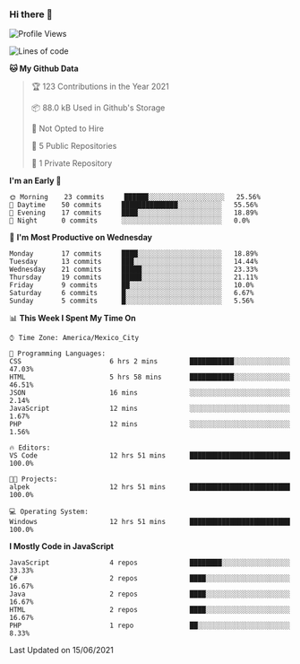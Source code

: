 ### Hi there 👋

<!--START_SECTION:waka-->
![Profile Views](http://img.shields.io/badge/Profile%20Views-0-blue)

![Lines of code](https://img.shields.io/badge/From%20Hello%20World%20I%27ve%20Written-1.8%20million%20lines%20of%20code-blue)

**🐱 My Github Data** 

> 🏆 123 Contributions in the Year 2021
 > 
> 📦 88.0 kB Used in Github's Storage 
 > 
> 🚫 Not Opted to Hire
 > 
> 📜 5 Public Repositories 
 > 
> 🔑 1 Private Repository 
 > 
**I'm an Early 🐤** 

```text
🌞 Morning    23 commits     ██████░░░░░░░░░░░░░░░░░░░   25.56% 
🌆 Daytime    50 commits     ██████████████░░░░░░░░░░░   55.56% 
🌃 Evening    17 commits     ████░░░░░░░░░░░░░░░░░░░░░   18.89% 
🌙 Night      0 commits      ░░░░░░░░░░░░░░░░░░░░░░░░░   0.0%

```
📅 **I'm Most Productive on Wednesday** 

```text
Monday       17 commits     ████░░░░░░░░░░░░░░░░░░░░░   18.89% 
Tuesday      13 commits     ███░░░░░░░░░░░░░░░░░░░░░░   14.44% 
Wednesday    21 commits     █████░░░░░░░░░░░░░░░░░░░░   23.33% 
Thursday     19 commits     █████░░░░░░░░░░░░░░░░░░░░   21.11% 
Friday       9 commits      ██░░░░░░░░░░░░░░░░░░░░░░░   10.0% 
Saturday     6 commits      █░░░░░░░░░░░░░░░░░░░░░░░░   6.67% 
Sunday       5 commits      █░░░░░░░░░░░░░░░░░░░░░░░░   5.56%

```


📊 **This Week I Spent My Time On** 

```text
⌚︎ Time Zone: America/Mexico_City

💬 Programming Languages: 
CSS                      6 hrs 2 mins        ███████████░░░░░░░░░░░░░░   47.03% 
HTML                     5 hrs 58 mins       ███████████░░░░░░░░░░░░░░   46.51% 
JSON                     16 mins             ░░░░░░░░░░░░░░░░░░░░░░░░░   2.14% 
JavaScript               12 mins             ░░░░░░░░░░░░░░░░░░░░░░░░░   1.67% 
PHP                      12 mins             ░░░░░░░░░░░░░░░░░░░░░░░░░   1.56%

🔥 Editors: 
VS Code                  12 hrs 51 mins      █████████████████████████   100.0%

🐱‍💻 Projects: 
alpek                    12 hrs 51 mins      █████████████████████████   100.0%

💻 Operating System: 
Windows                  12 hrs 51 mins      █████████████████████████   100.0%

```

**I Mostly Code in JavaScript** 

```text
JavaScript               4 repos             ████████░░░░░░░░░░░░░░░░░   33.33% 
C#                       2 repos             ████░░░░░░░░░░░░░░░░░░░░░   16.67% 
Java                     2 repos             ████░░░░░░░░░░░░░░░░░░░░░   16.67% 
HTML                     2 repos             ████░░░░░░░░░░░░░░░░░░░░░   16.67% 
PHP                      1 repo              ██░░░░░░░░░░░░░░░░░░░░░░░   8.33%

```



 Last Updated on 15/06/2021
<!--END_SECTION:waka-->

<!--
**JorgeGinez/JorgeGinez** is a ✨ _special_ ✨ repository because its `README.md` (this file) appears on your GitHub profile.

Here are some ideas to get you started:

- 🔭 I’m currently working on ...
- 🌱 I’m currently learning ...
- 👯 I’m looking to collaborate on ...
- 🤔 I’m looking for help with ...
- 💬 Ask me about ...
- 📫 How to reach me: ...
- 😄 Pronouns: ...
- ⚡ Fun fact: ...
-->

